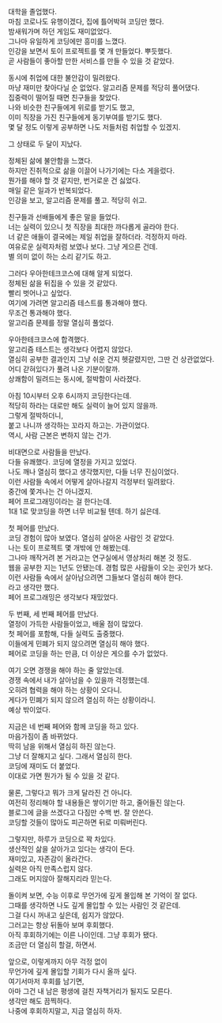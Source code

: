대학을 졸업했다.  
마침 코로나도 유행이겠다, 집에 틀어박혀 코딩만 했다.  
밤새워가며 하던 게임도 재미없었다.  
그나마 유일하게 코딩에만 흥미를 느꼈다.  
인강을 보면서 토이 프로젝트를 몇 개 만들었다. 뿌듯했다.  
곧 사람들이 좋아할 만한 서비스를 만들 수 있을 것 같았다.  

동시에 취업에 대한 불안감이 밀려왔다.  
마냥 재미만 찾아다닐 순 없었다. 알고리즘 문제를 적당히 풀어댔다.  
집중력이 떨어질 때면 친구들을 찾았다.  
나와 비슷한 친구들에게 위로를 받기도 했고,  
이미 직장을 가진 친구들에게 동기부여를 받기도 했다.  
몇 달 정도 이렇게 공부하면 나도 저들처럼 취업할 수 있겠지.  

그 상태로 두 달이 지났다.  

정체된 삶에 불안함을 느꼈다.  
하지만 진취적으로 삶을 이끌어 나가기에는 다소 게을렀다.  
뭔가를 해야 할 것 같지만, 번거로운 건 싫었다.  
매일 같은 일과가 반복되었다.  
인강을 보고, 알고리즘 문제를 풀고. 적당히 쉬고.  

친구들과 선배들에게 좋은 말을 들었다.  
너는 실력이 있으니 첫 직장을 최대한 까다롭게 골라야 한다.  
너 같은 애들이 결국에는 제일 취업을 잘하더라. 걱정하지 마라.  
여유로운 실력자처럼 보였나 보다. 그냥 게으른 건데.  
별 의미 없이 하는 소리 같기도 하고.  

그러다 우아한테크코스에 대해 알게 되었다.  
정체된 삶을 뒤집을 수 있을 것 같았다.  
빨리 벗어나고 싶었다.  
여기에 가려면 알고리즘 테스트를 통과해야 했다.  
무조건 통과해야 했다.  
알고리즘 문제를 정말 열심히 풀었다.  

우아한테크코스에 합격했다.  
알고리즘 테스트는 생각보다 어렵지 않았다.  
열심히 공부한 결과인지 그냥 쉬운 건지 헷갈렸지만, 그딴 건 상관없었다.  
어디 갇혀있다가 풀려 나온 기분이랄까.  
상쾌함이 밀려드는 동시에, 절박함이 사라졌다.  

아침 10시부터 오후 6시까지 코딩한다는데.  
적당히 하라는 대로만 해도 실력이 늘어 있지 않을까.  
그렇게 절박하더니,  
붙고 나니까 생각하는 꼬라지 하고는. 가관이었다.  
역시, 사람 근본은 변하지 않는 건가.  

비대면으로 사람들을 만났다.  
다들 유쾌했다. 코딩에 열정을 가지고 있었다.  
나도 깨나 열심히 했다고 생각했지만, 다들 너무 진심이었다.  
이런 사람들 속에서 어떻게 살아나갈지 걱정부터 밀려왔다.  
중간에 쫓겨나는 건 아니겠지.  
페어 프로그래밍이라는 걸 한다는데.  
1대 1로 맞코딩을 하면 너무 비교될 텐데. 하기 싫은데.  

첫 페어를 만났다.  
코딩 경험이 많아 보였다. 열심히 살아온 사람인 것 같았다.  
나는 토이 프로젝트 몇 개밖에 안 해봤는데.  
그나마 깨작거려 본 거라고는 연구실에서 영상처리 해본 것 정도.  
웹을 공부한 지는 1년도 안됐는데. 경험 많은 사람들이 오는 곳인가 보다.  
이런 사람들 속에서 살아남으려면 그들보다 열심히 해야 한다.  
라고 생각만 했다.  
페어 프로그래밍은 생각보다 재밌었다.  

두 번째, 세 번째 페어를 만났다.  
열정이 가득한 사람들이었고, 배울 점이 많았다.  
첫 페어를 포함해, 다들 실력도 출중했다.  
이들에게 민폐가 되지 않으려면 열심히 해야 했다.  
페어로 코딩을 하는 만큼, 더 이상은 게으를 수가 없었다.  

여기 오면 경쟁을 해야 하는 줄 알았는데.  
경쟁 속에서 내가 살아남을 수 있을까 걱정했는데.  
오히려 협력을 해야 하는 상황이 오다니.  
게다가 민폐가 되지 않으려 열심히 하는 상황이라니.  
예상 밖이었다.  

지금은 네 번째 페어와 함께 코딩을 하고 있다.  
마음가짐이 좀 바뀌었다.  
딱히 남을 위해서 열심히 하진 않는다.  
그냥 더 잘해지고 싶다. 그래서 열심히 한다.  
코딩에 재미도 더 붙었다.  
이대로 가면 뭔가가 될 수 있을 것 같다.  

물론, 그렇다고 뭐가 크게 달라진 건 아니다.  
여전히 정리해야 할 내용들은 쌓이기만 하고, 줄어들진 않는다.  
블로그에 글을 쓰겠다고 다짐만 수백 번. 잘 안쓴다.  
코딩할 것들이 많아도 피곤하면 뒤로 미뤄버린다.  

그렇지만, 하루가 코딩으로 꽉 차있다.  
생산적인 삶을 살아가고 있다는 생각이 든다.  
재미있고, 자존감이 올라간다.  
실력은 아직 만족스럽지 않다.  
그래도 머지않아 잘해지리라 믿는다.  

돌이켜 보면, 수능 이후로 무언가에 깊게 몰입해 본 기억이 잘 없다.  
그때를 생각하면 나도 깊게 몰입할 수 있는 사람인 것 같은데.  
그걸 다시 꺼내고 싶은데, 쉽지가 않았다.  
그러고는 항상 뒤돌아 보며 후회했다.  
아직 후회하기에는 이른 나이인데. 그냥 후회가 됐다.  
조금만 더 열심히 할걸, 하면서.  

앞으로, 이렇게까지 아무 걱정 없이  
무언가에 깊게 몰입할 기회가 다시 올까 싶다.  
여기서마저 후회를 남기면,  
아마 그건 내 남은 평생에 걸친 자책거리가 될지도 모른다.  
생각만 해도 끔찍하다.  
나중에 후회하지말고, 지금 열심히 하자.  

